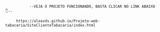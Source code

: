                --VEJA O PROJETO FUNCIONANDO, BASTA CLICAR NO LINK ABAIXO 👇--

         https://aleavds.github.io/Projeto-web-tabacaria/SiteClienteTabacaria/index.html
